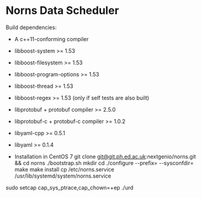 Norns Data Scheduler
====================

Build dependencies:

- A c++11-conforming compiler
- libboost-system >= 1.53
- libboost-filesystem >= 1.53
- libboost-program-options >= 1.53
- libboost-thread >= 1.53
- libboost-regex >= 1.53 (only if self tests are also built)
- libprotobuf + protobuf compiler >= 2.5.0
- libprotobuf-c + protobuf-c compiler >= 1.0.2
- libyaml-cpp >= 0.5.1
- libyaml >= 0.1.4


- Installation in CentOS 7
git clone git@git.ph.ed.ac.uk:nextgenio/norns.git && cd norns
./bootstrap.sh
mkdir <build-dir>
cd <build-dir>
./configure --prefix=<install-dir> --sysconfdir=<config-dir>
make
make install
cp <build-dir>/etc/norns.service /usr/lib/systemd/system/norns.service

sudo setcap cap_sys_ptrace,cap_chown=+ep ./urd
